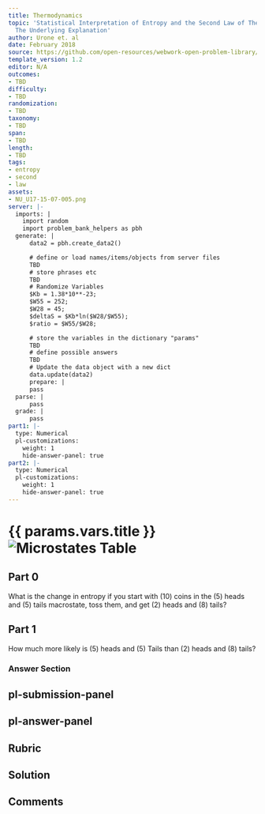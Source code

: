 ```yaml
---
title: Thermodynamics
topic: 'Statistical Interpretation of Entropy and the Second Law of Thermodynamics:
  The Underlying Explanation'
author: Urone et. al
date: February 2018
source: https://github.com/open-resources/webwork-open-problem-library/tree/master/Contrib/BrockPhysics/College_Physics_Urone/15.Thermodynamics/Statistical_Interpretation_of_Entropy_and_the_Second_Law_of_Thermodynamics_The_Underlying_Explanation/NU_U17-15-07-005.pg
template_version: 1.2
editor: N/A
outcomes:
- TBD
difficulty:
- TBD
randomization:
- TBD
taxonomy:
- TBD
span:
- TBD
length:
- TBD
tags:
- entropy
- second
- law
assets:
- NU_U17-15-07-005.png
server: |-
  imports: |
    import random
    import problem_bank_helpers as pbh
  generate: |
      data2 = pbh.create_data2()

      # define or load names/items/objects from server files
      TBD
      # store phrases etc
      TBD
      # Randomize Variables
      $Kb = 1.38*10**-23;
      $W55 = 252;
      $W28 = 45;
      $deltaS = $Kb*ln($W28/$W55);
      $ratio = $W55/$W28;

      # store the variables in the dictionary "params"
      TBD
      # define possible answers
      TBD
      # Update the data object with a new dict
      data.update(data2)
      prepare: |
      pass
  parse: |
      pass
  grade: |
      pass
part1: |-
  type: Numerical
  pl-customizations:
    weight: 1
    hide-answer-panel: true
part2: |-
  type: Numerical
  pl-customizations:
    weight: 1
    hide-answer-panel: true
---
```


# {{ params.vars.title }}![Microstates Table](NU_U17-15-07-005.png)

## Part 0 
What is the change in entropy if you start with (10) coins in the (5) heads and (5) tails macrostate, toss them, and get (2) heads and (8) tails? 
## Part 1 
How much more likely is (5) heads and (5) Tails than (2) heads and (8) tails? 


### Answer Section 


## pl-submission-panel 


## pl-answer-panel 


## Rubric 


## Solution 


## Comments 


